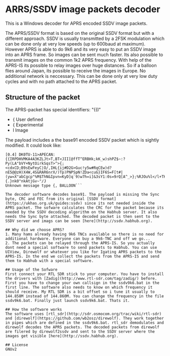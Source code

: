 # ARRS/SSDV image packets decoder

This is a Windows decoder for APRS encoded SSDV image packets.

The APRS/SSDV format is based on the original SSDV format but with a different approach. SSDV is usually transmitted by a 2FSK modulation which can be done only at very low speeds (up to 600baud at maximum). However APRS is able to do 9k6 and its very easy to put an SSDV image into an APRS frame. So images can be sent much faster.
Its also possible to transmit images on the common 1k2 APRS frequency. With help of the APRS-IS its possible to relay images over huge distances. So if a balloon flies around Japan, its possible to receive the images in Europe. No additional network is neccessary. This can be done only at very low duty cycles and with no path attached to the APRS packet.

## Structure of the packet
The APRS-packet has special identifiers: "{{I"

 - { User defined
 - { Experimental
 - I Image

The payload includes a the base91 encoded SSDV packet which is sightly modified. It could look like:

```DK0TU-11 audio level = 22(+36/-21)   [NONE]   |||||||||
[0.4] DK0TU-11>APECAN:{{IRPDHVMKA4A3KZLJt>T,BT<JII[@ffT^ERBHk;kK_w)shPZ$~:?Py(LA"bVY+NytOirkSqsT>^>{;<cdxCD;B9sEwFeyC|O/,IHL{ij#D2G>Guc!y5w#RqCEw)d?nE5@@zH)X4W,4S&RAR6nrX/)Tp)PNPSpN!ZDa<cuG}IF6S=F[t#|(yw=X"abCgcp"%M$ThN&Ipvn=KyD]q`9)w7h=i]&3sY1:0s=9rQ[A^_>};%RJOu%l</l+TKpb=|%{.}nk0"nkAtjGv~"/J
Unknown message type {, BALLOON```

The decoder software decodes base91. The payload is missing the Sync byte, CRC and FEC from its original [SSDV format](https://ukhas.org.uk/guides:ssdv) since its not needed inside the APRS packet. The sofware calculates the CRC for the packet because its needed by the SSDV decoding algorithm on the Habhub server. It also needs the Sync byte attached. The decoded packet is then sent to the SSDV server and imags can be seen [here](http://ssdv.habhub.org).

## Why did we choose APRS?
1. Many hams already having 9k6 TNCs available so there is no need for additional hardware. Everyone can buy a 9k6-TNC and off we go...
2. The packets can be relayed through the APRS-IS. So you actually dont need a special software to send packets to Habhub. You can use UIView, Direwolf or whatever you like for Igating APRS packets to the APRS-IS. In the end we collect the packets from the APRS-IS and send them to Habhub with a special software.

## Usage of the Sofware
First connect your RTL SDR stick to your computer. You have to install the drivers with [Zadig](http://www.rtl-sdr.com/tag/zadig/) before.
First you have to change your own callsign in the ssdv9k6.bat in the first line. The software also needs to know on which frequency it should receive. My RTL SDR is a bit offset so i tune it usually to 144.858M instead of 144.860M. You can change the frequency in the file ssdv9k6.bat. Finally just launch ssdv9k6.bat. Thats it.

## How the software works
The software uses [rtl_sdr](http://sdr.osmocom.org/trac/wiki/rtl-sdr) and [direwolf](https://github.com/wb2osz/direwolf). They work together in pipes which are defined in the ssdv9k6.bat. rtl_sdr demodulates and direwolf decodes the APRS packets. The decoded packets from direwolf are filered by direwolf2ssdv and sent to the SSDV server where the images get visible [here](http://ssdv.habhub.org).

## License
GNUv2




